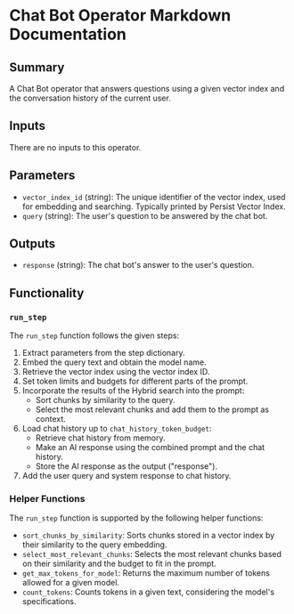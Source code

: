 # Chat Bot Operator Markdown Documentation

## Summary

A Chat Bot operator that answers questions using a given vector index and the conversation history of the current user.

## Inputs

There are no inputs to this operator.

## Parameters

- `vector_index_id` (string): The unique identifier of the vector index, used for embedding and searching. Typically printed by Persist Vector Index.
- `query` (string): The user's question to be answered by the chat bot.

## Outputs

- `response` (string): The chat bot's answer to the user's question.

## Functionality

### `run_step`

The `run_step` function follows the given steps:

1. Extract parameters from the step dictionary.
2. Embed the query text and obtain the model name.
3. Retrieve the vector index using the vector index ID.
4. Set token limits and budgets for different parts of the prompt.
5. Incorporate the results of the Hybrid search into the prompt:
    - Sort chunks by similarity to the query.
    - Select the most relevant chunks and add them to the prompt as context.
6. Load chat history up to `chat_history_token_budget`:
    - Retrieve chat history from memory.
    - Make an AI response using the combined prompt and the chat history.
    - Store the AI response as the output ("response").
7. Add the user query and system response to chat history.

### Helper Functions

The `run_step` function is supported by the following helper functions:

- `sort_chunks_by_similarity`: Sorts chunks stored in a vector index by their similarity to the query embedding.
- `select_most_relevant_chunks`: Selects the most relevant chunks based on their similarity and the budget to fit in the prompt.
- `get_max_tokens_for_model`: Returns the maximum number of tokens allowed for a given model.
- `count_tokens`: Counts tokens in a given text, considering the model's specifications.